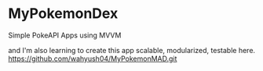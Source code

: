 # MyPokemonDex
Simple PokeAPI Apps using MVVM

and I'm also learning to create this app scalable, modularized, testable here.
https://github.com/wahyush04/MyPokemonMAD.git
